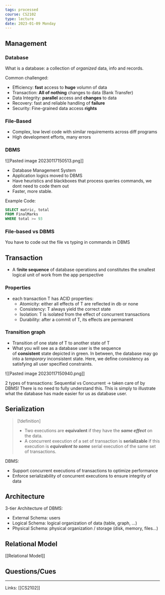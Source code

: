 ```yaml
---
tags: processed
course: CS2102
type: lecture
date: 2023-01-09 Monday
---
```



## Management

### Database

What is a database: a collection of *organized* data, info and records.

Common challenged:
- Efficiency: **fast** access to **huge** volumn of data
- Transaction: **All of nothing** changes to data (Bank Transfer)
- Data Integrity: **parallel** access and **changes** to data
- Recovery: fast and reliable handling of **failure**
- Security: Fine-grained data access **rights**

### File-Based
- Complex, low level code with similar requirements across diff programs
- High development efforts, many errors

### DBMS 

![[Pasted image 20230117150513.png]]

- Database Management System
- Application logics moved to DBMS
- Have heuristics and blackboxes that process queries commands, we dont need to code them out
- Faster, more stable.

Example Code:

```SQL
SELECT matric, total
FROM FinalMarks
WHERE total >= 93
```

### File-based vs DBMS
You have to code out the file vs typing in commands in DBMS

## Transaction

- A f**inite sequence** of database operations and constitutes the smallest logical unit of work from the app perspective

### Properties 
- each transaction T has ACID properties:
	- Atomicity: either all effects of T are reflected in db or none
	- Consistency: T always yield the correct state
	- Isolation: T is isolated from the effect of concurrent transactions
	- Durability: after a commit of T, its effects are permanent

### Transition graph

- Transition of one state of T to another state of T
- What you will see as a database user is the sequence of **consistent** state depicted in green. In between, the database may go into a _temporary_ inconsistent state. Here, we define consistency as satisfying all user specified constraints.

![[Pasted image 20230117150940.png]]

2 types of transactions: Sequential vs Concurrent → taken care of by DBMS! There is no need to fully understand this. This is simply to illustrate what the database has made easier for us as database user. 

## Serialization

>[!definition]
>- Two executions are **equivalent** if they have the **_same effect_** on the data.
>- A concurrent execution of a set of transaction is **serializable** if this execution is **_equivalent to some_** serial execution of the same set of transactions.

DBMS:
-   Support concurrent executions of transactions to optimize performance
-   Enforce serializability of concurrent executions to ensure integrity of data


## Architecture

3-tier Architecture of DBMS:
- External Schema: users
- Logical Schema: logical organization of data (table, graph, ...)
- Physical Schema: physical organization / storage (disk, memory, files...)

## Relational Model
[[Relational Model]]





## Questions/Cues

---
Links: [[CS2102]]
